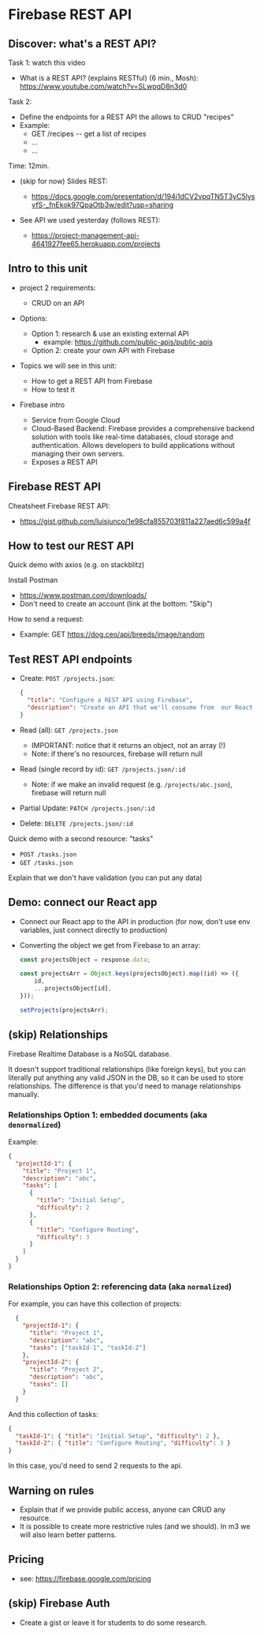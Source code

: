 

# Firebase REST API



## Discover: what's a REST API?

Task 1: watch this video 
  - What is a REST API? (explains RESTful) (6 min., Mosh): https://www.youtube.com/watch?v=SLwpqD8n3d0

Task 2:
  - Define the endpoints for a REST API the allows to CRUD "recipes"
  - Example:
    - GET /recipes -- get a list of recipes
    - ...
    - ...

Time: 12min.


<!-- 

(Extra)

Some interesting content creators on youtube:
- https://www.youtube.com/@WebDevSimplified/playlists
- https://www.youtube.com/@programmingwithmosh/playlists
- https://www.youtube.com/@ColorCode-io/playlists
- https://www.youtube.com/@Fireship/playlists


-->



- (skip for now) Slides REST: 
  <!-- @LT: skip for now (we will see REST in detail in m3) -->
  - https://docs.google.com/presentation/d/194i1dCV2vpqTN5T3yC5lysvfS-_fnEkok97QpaOtb3w/edit?usp=sharing


- See API we used yesterday (follows REST): 
  - https://project-management-api-4641927fee65.herokuapp.com/projects



## Intro to this unit

- project 2 requirements: 
  - CRUD on an API

- Options:
  - Option 1: research & use an existing external API
    - example: https://github.com/public-apis/public-apis
  - Option 2: create your own API with Firebase

- Topics we will see in this unit:
  - How to get a REST API from Firebase
  - How to test it

- Firebase intro
  - Service from Google Cloud
  - Cloud-Based Backend: Firebase provides a comprehensive backend solution with tools like real-time databases, cloud storage and authentication. Allows developers to build applications without managing their own servers.
  - Exposes a REST API




## Firebase REST API

Cheatsheet Firebase REST API:
- https://gist.github.com/luisjunco/1e98cfa855703f811a227aed6c599a4f




## How to test our REST API

Quick demo with axios (e.g. on stackblitz)

Install Postman
  - https://www.postman.com/downloads/
  - Don't need to create an account (link at the bottom: "Skip")

How to send a request:
- Example: GET https://dog.ceo/api/breeds/image/random




## Test REST API endpoints


- Create: `POST /projects.json`:

  ```json
  {
    "title": "Configure a REST API using Firebase",
    "description": "Create an API that we'll consume from  our React App"
  }
  ```

  <!-- @LT: share URL and ask students to create a project  -->


- Read (all): `GET /projects.json`
  - IMPORTANT: notice that it returns an object, not an array (!)
  <!-- @LT: Explain / demo: in our React app, we want to convert this to an array -->
  - Note: if there's no resources, firebase will return null

- Read (single record by id): `GET /projects.json/:id`
  - Note: if we make an invalid request (e.g. `/projects/abc.json`), firebase will return null

- Partial Update: `PATCH /projects.json/:id`

- Delete: `DELETE /projects.json/:id`



Quick demo with a second resource: "tasks"
- `POST /tasks.json`
- `GET /tasks.json`

<!-- @LT skip relationships -->


Explain that we don't have validation (you can put any data)




## Demo: connect our React app

- Connect our React app to the API in production
  (for now, don't use env variables, just connect directly to production)


- Converting the object we get from Firebase to an array:

  ```jsx
  const projectsObject = response.data;

  const projectsArr = Object.keys(projectsObject).map((id) => ({
      id,
      ...projectsObject[id],
  }));

  setProjects(projectsArr);
  ```




## (skip) Relationships

Firebase Realtime Database is a NoSQL database.

It doesn't support traditional relationships (like foreign keys), but you can literally put anything any valid JSON in the DB, so it can be used to store relationships. The difference is that you'd need to manage relationships manually.


### Relationships Option 1: embedded documents (aka `denormalized`)

Example:

  ```json
  {
    "projectId-1": {
      "title": "Project 1",
      "description": "abc",
      "tasks": [
        {
          "title": "Initial Setup",
          "difficulty": 2
        },
        {
          "title": "Configure Routing",
          "difficulty": 3
        }
      ]
    }
  }
  ```


### Relationships Option 2: referencing data (aka `normalized`)


For example, you can have this collection of projects:

  ```json
    {
      "projectId-1": {
        "title": "Project 1",
        "description": "abc",
        "tasks": ["taskId-1", "taskId-2"]
      },
      "projectId-2": {
        "title": "Project 2",
        "description": "abc",
        "tasks": []
      }
    }
  ```

And this collection of tasks:

  ```json
  {
    "taskId-1": { "title": "Initial Setup", "difficulty": 2 },
    "taskId-2": { "title": "Configure Routing", "difficulty": 3 }
  }
  ```

In this case, you'd need to send 2 requests to the api.




## Warning on rules

- Explain that if we provide public access, anyone can CRUD any resource.
- It is possible to create more restrictive rules (and we should). In m3 we will also learn better patterns. 




## Pricing

- see: https://firebase.google.com/pricing 




## (skip) Firebase Auth

- Create a gist or leave it for students to do some research.

<!-- 

React Firebase Hooks:
- https://github.com/csfrequency/react-firebase-hooks


example project using react-firebase-hooks:
- https://github.com/alastairandthomas/iron-legacy
- note: uses Firestore + SDK instead of the rest api


Video from WebDevSimplified (1h)
- https://www.youtube.com/watch?v=PKwu15ldZ7k&t=34s
- uses: context API, private routes, etc
- note: this video is from 2020, some versions are outdated

-->


